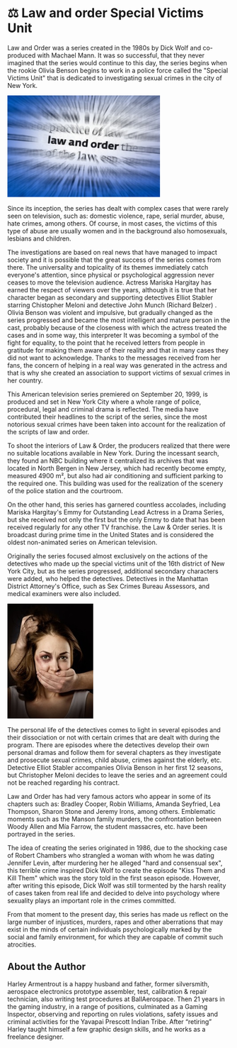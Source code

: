 # ⚖ Law and order Special Victims Unit

Law and Order was a series created in the 1980s by Dick Wolf and co-produced with Machael Mann. It was so successful, that they never imagined that the series would continue to this day, the series begins when the rookie Olivia Benson begins to work in a police force called the "Special Victims Unit" that is dedicated to investigating sexual crimes in the city of New York.

![Law And Order](_static/images/law-and-order-special-victims-unit/image1.jpg)

Since its inception, the series has dealt with complex cases that were rarely seen on television, such as: domestic violence, rape, serial murder, abuse, hate crimes, among others. Of course, in most cases, the victims of this type of abuse are usually women and in the background also homosexuals, lesbians and children.

The investigations are based on real news that have managed to impact society and it is possible that the great success of the series comes from there. The universality and topicality of its themes immediately catch everyone's attention, since physical or psychological aggression never ceases to move the television audience. Actress Mariska Hargitay has earned the respect of viewers over the years, although it is true that her character began as secondary and supporting detectives Elliot Stabler starring Chistopher Meloni and detective John Munch (Richard Belzer) . Olivia Benson was violent and impulsive, but gradually changed as the series progressed and became the most intelligent and mature person in the cast, probably because of the closeness with which the actress treated the cases and in some way, this interpreter It was becoming a symbol of the fight for equality, to the point that he received letters from people in gratitude for making them aware of their reality and that in many cases they did not want to acknowledge. Thanks to the messages received from her fans, the concern of helping in a real way was generated in the actress and that is why she created an association to support victims of sexual crimes in her country.

This American television series premiered on September 20, 1999, is produced and set in New York City where a whole range of police, procedural, legal and criminal drama is reflected. The media have contributed their headlines to the script of the series, since the most notorious sexual crimes have been taken into account for the realization of the scripts of law and order.

To shoot the interiors of Law & Order, the producers realized that there were no suitable locations available in New York. During the incessant search, they found an NBC building where it centralized its archives that was located in North Bergen in New Jersey, which had recently become empty, measured 4900 m², but also had air conditioning and sufficient parking to the required one. This building was used for the realization of the scenery of the police station and the courtroom.

On the other hand, this series has garnered countless accolades, including Mariska Hargitay's Emmy for Outstanding Lead Actress in a Drama Series, but she received not only the first but the only Emmy to date that has been received regularly for any other TV franchise. the Law & Order series. It is broadcast during prime time in the United States and is considered the oldest non-animated series on American television.

Originally the series focused almost exclusively on the actions of the detectives who made up the special victims unit of the 16th district of New York City, but as the series progressed, additional secondary characters were added, who helped the detectives. Detectives in the Manhattan District Attorney's Office, such as Sex Crimes Bureau Assessors, and medical examiners were also included.

![Battered Wife](_static/images/law-and-order-special-victims-unit/image2.jpg)

The personal life of the detectives comes to light in several episodes and their dissociation or not with certain crimes that are dealt with during the program. There are episodes where the detectives develop their own personal dramas and follow them for several chapters as they investigate and prosecute sexual crimes, child abuse, crimes against the elderly, etc. Detective Elliot Stabler accompanies Olivia Benson in her first 12 seasons, but Christopher Meloni decides to leave the series and an agreement could not be reached regarding his contract.

Law and Order has had very famous actors who appear in some of its chapters such as: Bradley Cooper, Robin Williams, Amanda Seyfried, Lea Thompson, Sharon Stone and Jeremy Irons, among others. Emblematic moments such as the Manson family murders, the confrontation between Woody Allen and Mía Farrow, the student massacres, etc. have been portrayed in the series.

The idea of creating the series originated in 1986, due to the shocking case of Robert Chambers who strangled a woman with whom he was dating Jennifer Levin, after murdering her he alleged "hard and consensual sex", this terrible crime inspired Dick Wolf to create the episode "Kiss Them and Kill Them" which was the story told in the first season episode. However, after writing this episode, Dick Wolf was still tormented by the harsh reality of cases taken from real life and decided to delve into psychology where sexuality plays an important role in the crimes committed.

From that moment to the present day, this series has made us reflect on the large number of injustices, murders, rapes and other aberrations that may exist in the minds of certain individuals psychologically marked by the social and family environment, for which they are capable of commit such atrocities.

## About the Author

Harley Armentrout is a happy husband and father, former silversmith, aerospace electronics prototype assembler, test, calibration & repair technician, also writing test procedures at BallAerospace. Then 21 years in the gaming industry, in a range of positions, culminated as a Gaming Inspector, observing and reporting on rules violations, safety issues and criminal activities for the Yavapai Prescott Indian Tribe. After “retiring” Harley taught himself a few graphic design skills, and he works as a freelance designer.
